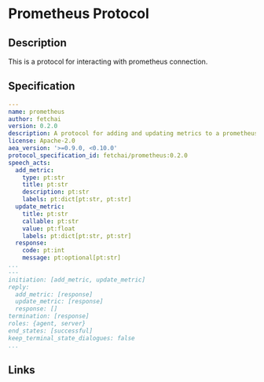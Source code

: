 # Prometheus Protocol

## Description

This is a protocol for interacting with prometheus connection.

## Specification

```yaml
---
name: prometheus
author: fetchai
version: 0.2.0
description: A protocol for adding and updating metrics to a prometheus server.
license: Apache-2.0
aea_version: '>=0.9.0, <0.10.0'
protocol_specification_id: fetchai/prometheus:0.2.0
speech_acts:
  add_metric:
    type: pt:str
    title: pt:str
    description: pt:str
    labels: pt:dict[pt:str, pt:str]
  update_metric:
    title: pt:str
    callable: pt:str
    value: pt:float
    labels: pt:dict[pt:str, pt:str]
  response:
    code: pt:int
    message: pt:optional[pt:str]
...
---
initiation: [add_metric, update_metric]
reply:
  add_metric: [response]
  update_metric: [response]
  response: []
termination: [response]
roles: {agent, server}
end_states: [successful]
keep_terminal_state_dialogues: false
...
```

## Links
